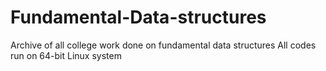# Fundamental-Data-structures
Archive of all college work done on fundamental data structures
All codes run on 64-bit Linux system
